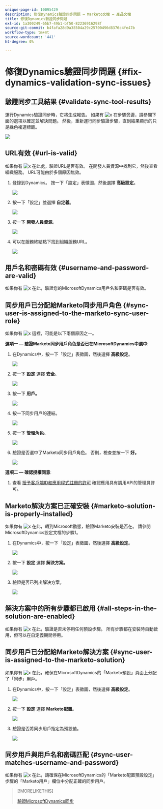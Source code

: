 ```yaml
---
unique-page-id: 10095429
description: 修復Dynamics驗證同步問題 — Marketo文檔 — 產品文檔
title: 修復Dynamics驗證同步問題
exl-id: 1a300249-65b7-49b1-bf50-82236916298f
source-git-commit: b4fafa28d9a38504a29c25700496d8376c4fe47b
workflow-type: tm+mt
source-wordcount: '441'
ht-degree: 0%

---
```


# 修復Dynamics驗證同步問題 {#fix-dynamics-validation-sync-issues}

## 驗證同步工具結果 {#validate-sync-tool-results}

運行Dynamics驗證同步時，它將生成報告。 如果有 ![x](assets/delete.png) 在步驟旁邊，請參閱下面的選項以確定並解決問題。 然後，重新運行同步驗證步驟，直到結果顯示的只是綠色複選標籤。

![](assets/image2015-9-22-15-3a58-3a12.png)

## URL有效 {#url-is-valid}

如果你有 ![x](assets/delete.png) 在此處，驗證URL是否有效。 在開發人員資源中找到它，然後查看組織服務。 URL可能由於多個原因無效。

1. 登錄到Dynamics。 按一下「設定」表徵圖，然後選擇 **高級設定**。

   ![](assets/one.png)

1. 按一下「設定」並選擇 **自定義**。

   ![](assets/two.png)

1. 按一下 **開發人員資源**。

   ![](assets/three.png)

1. 可以在服務終結點下找到組織服務URL。

   ![](assets/four.png)

## 用戶名和密碼有效 {#username-and-password-are-valid}

如果你有 ![x](assets/delete.png) 在此，驗證您的MicrosoftDynamics用戶名和密碼是否有效。

## 同步用戶已分配給Marketo同步用戶角色 {#sync-user-is-assigned-to-the-marketo-sync-user-role}

如果你有 ![x](assets/delete.png) 這裡，可能是以下兩個原因之一。

**選項一 — 驗證Marketo同步用戶角色是否已在MicrosoftDynamics中選中**:

1. 在Dynamics中，按一下「設定」表徵圖，然後選擇 **高級設定**。

   ![](assets/one.png)

1. 按一下 **設定** 選擇 **安全**。

   ![](assets/six.png)

1. 按一下 **用戶。**

   ![](assets/image2015-9-24-9-3a47-3a25.png)

1. 按一下同步用戶的連結。

   ![](assets/seven.png)

1. 按一下 **管理角色**。

   ![](assets/eight.png)

1. 驗證是否選中了Marketo同步用戶角色。 否則，檢查並按一下 **好。**

   ![](assets/image2015-9-24-9-3a59-3a21.png)

**選項二 — 確認授權同意**:

1. 查看 [授予客戶端ID和應用程式註冊的許可](/help/marketo/product-docs/crm-sync/microsoft-dynamics-sync/sync-setup/grant-consent-for-client-id-and-app-registration.md) 確認應用具有調用API的管理員許可。

## Marketo解決方案已正確安裝 {#marketo-solution-is-properly-installed}

如果你有 ![x](assets/delete.png) 在此，轉到Microsoft動態，驗證Marketo安裝是否在。 請參閱MicrosoftDynamics設定文檔的步驟1。

1. 在Dynamics中，按一下「設定」表徵圖，然後選擇 **高級設定**。

   ![](assets/one.png)

1. 按一下 **設定** 選擇 **解決方案。**

   ![](assets/eleven.png)

1. 驗證是否已列出解決方案。

   ![](assets/twelve.png)

## 解決方案中的所有步驟都已啟用 {#all-steps-in-the-solution-are-enabled}

如果你有 ![x](assets/delete.png) 在此，驗證是否未停用任何預設步驟。 所有步驟都在安裝時自動啟用，但可以在自定義期間停用。

## 同步用戶已分配給Marketo解決方案 {#sync-user-is-assigned-to-the-marketo-solution}

如果你有 ![x](assets/delete.png) 在此，確保在MicrosoftDynamics的「Marketo預設」頁面上分配了「同步」用戶。

1. 在Dynamics中，按一下「設定」表徵圖，然後選擇 **高級設定**。

   ![](assets/one.png)

1. 按一下 **設定** 選擇 **Marketo配置**。

   ![](assets/thirteen.png)

1. 驗證是否將同步用戶指定為預設值。

   ![](assets/fourteen.png)

## 同步用戶與用戶名和密碼匹配 {#sync-user-matches-username-and-password}

如果你有 ![x](assets/delete.png) 在此，請確保在MicrosoftDynamics的「Marketo配置預設設定」步驟的「Marketo用戶」欄位中分配正確的同步用戶。

>[!MORELIKETHIS]
>
>[驗證MicrosoftDynamics同步](/help/marketo/product-docs/crm-sync/microsoft-dynamics-sync/sync-setup/validate-microsoft-dynamics-sync.md)
